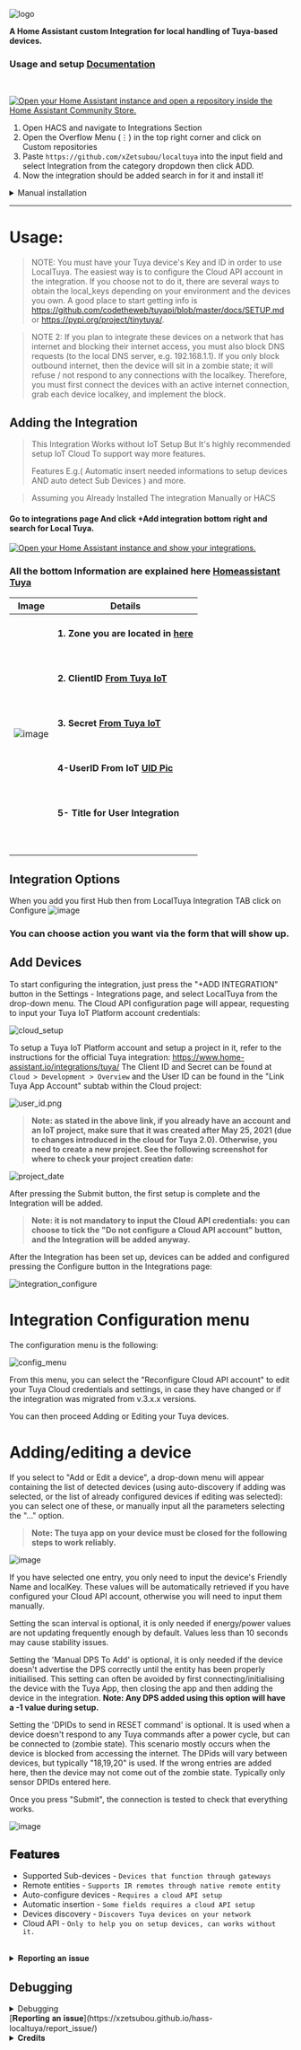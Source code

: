 ![logo](https://github.com/rospogrigio/localtuya-homeassistant/blob/master/img/logo-small.png)


__A Home Assistant custom Integration for local handling of Tuya-based devices.__

### **Usage and setup [Documentation](https://xzetsubou.github.io/hass-localtuya/)**

<br>

[![Open your Home Assistant instance and open a repository inside the Home Assistant Community Store.](https://my.home-assistant.io/badges/hacs_repository.svg)](https://my.home-assistant.io/redirect/hacs_repository/?category=integration&repository=hass-localtuya&owner=xZetsubou)
1. Open HACS and navigate to Integrations Section <br>
2. Open the Overflow Menu (⋮) in the top right corner and click on Custom repositories <br>
3. Paste `https://github.com/xZetsubou/localtuya` into the input field and select Integration from the category dropdown then click ADD. <br>
4. Now the integration should be added search in for it and install it! <br>

</p>
</details> 

<details><summary>Manual installation</summary>
<p>
    
Manual installation:
1. Download the source files from [releases](https://github.com/xZetsubou/localtuya/releases).
2. Extract/open the archive file go inside the directory `custom_components` and copy localtuya folder.
3. Paste the folder into `/config/custom_components` you can use `VSCode add-on, SMB < better or ssh` to reach /config folder

</p>
</details> 

---

# Usage:

> NOTE: You must have your Tuya device's Key and ID in order to use LocalTuya. The easiest way is to configure the Cloud API account in the integration. If you choose not to do it, there are several ways to obtain the local_keys depending on your environment and the devices you own. A good place to start getting info is https://github.com/codetheweb/tuyapi/blob/master/docs/SETUP.md  or https://pypi.org/project/tinytuya/.

> NOTE 2: If you plan to integrate these devices on a network that has internet and blocking their internet access, you must also block DNS requests (to the local DNS server, e.g. 192.168.1.1). If you only block outbound internet, then the device will sit in a zombie state; it will refuse / not respond to any connections with the localkey. Therefore, you must first connect the devices with an active internet connection, grab each device localkey, and implement the block.

## Adding the Integration
> This Integration Works without IoT Setup But It's highly recommended setup IoT Cloud To support way more features.
> 
> Features E.g.( Automatic insert needed informations to setup devices AND auto detect Sub Devices ) and more.


> Assuming you Already Installed The integration Manually or HACS
> 
#### Go to integrations page And click +Add integration bottom right and search for Local Tuya. 

[![Open your Home Assistant instance and show your integrations.](https://my.home-assistant.io/badges/integrations.svg)](https://my.home-assistant.io/redirect/integrations/)

### All the bottom Information are explained here [Homeassistant Tuya](https://www.home-assistant.io/integrations/tuya/)
| Image | Details |
|----------|--------|
| ![image](https://github.com/xZetsubou/hass-localtuya/assets/46300268/d84ac9c4-b8b3-4dff-8590-91f16d0c298b) |  <h4> 1. Zone you are located in [here](https://github.com/tuya/tuya-home-assistant/blob/main/docs/regions_dataCenters.md)  <br><br><br><br> 2. ClientID [From Tuya IoT](https://www.home-assistant.io/integrations/tuya/#get-authorization-key) <br><br><br><br> 3. Secret [From Tuya IoT](https://www.home-assistant.io/integrations/tuya/#get-authorization-key) <br><br><br><br> 4-UserID From IoT [UID Pic](https://user-images.githubusercontent.com/46300268/246021288-25d56177-2cc1-45dd-adb0-458b6c5a25f3.png) <br><br><br><br> 5- Title for User Integration <br><br><br>


## Integration Options
When you add you first Hub then from LocalTuya Integration TAB click on Configure
![image](https://github.com/xZetsubou/hass-localtuya/assets/46300268/ce255b2d-8df7-43d1-a28a-186b92960174)

### You can choose action you want via the form that will show up.

## Add Devices

To start configuring the integration, just press the "+ADD INTEGRATION" button in the Settings - Integrations page, and select LocalTuya from the drop-down menu.
The Cloud API configuration page will appear, requesting to input your Tuya IoT Platform account credentials:

![cloud_setup](https://github.com/rospogrigio/localtuya-homeassistant/blob/master/img/9-cloud_setup.png)

To setup a Tuya IoT Platform account and setup a project in it, refer to the instructions for the official Tuya integration:
https://www.home-assistant.io/integrations/tuya/
The Client ID and Secret can be found at `Cloud > Development > Overview` and the User ID can be found in the "Link Tuya App Account" subtab within the Cloud project:

![user_id.png](https://github.com/rospogrigio/localtuya-homeassistant/blob/master/img/8-user_id.png)

> **Note: as stated in the above link, if you already have an account and an IoT project, make sure that it was created after May 25, 2021 (due to changes introduced in the cloud for Tuya 2.0). Otherwise, you need to create a new project. See the following screenshot for where to check your project creation date:**

![project_date](https://github.com/rospogrigio/localtuya-homeassistant/blob/master/img/6-project_date.png)

After pressing the Submit button, the first setup is complete and the Integration will be added. 

> **Note: it is not mandatory to input the Cloud API credentials: you can choose to tick the "Do not configure a Cloud API account" button, and the Integration will be added anyway.**

After the Integration has been set up, devices can be added and configured pressing the Configure button in the Integrations page:

![integration_configure](https://github.com/rospogrigio/localtuya-homeassistant/blob/master/img/10-integration_configure.png)


# Integration Configuration menu

The configuration menu is the following:

![config_menu](https://github.com/rospogrigio/localtuya-homeassistant/blob/master/img/11-config_menu.png)

From this menu, you can select the "Reconfigure Cloud API account" to edit your Tuya Cloud credentials and settings, in case they have changed or if the integration was migrated from v.3.x.x versions.

You can then proceed Adding or Editing your Tuya devices.

# Adding/editing a device

If you select to "Add or Edit a device", a drop-down menu will appear containing the list of detected devices (using auto-discovery if adding was selected, or the list of already configured devices if editing was selected): you can select one of these, or manually input all the parameters selecting the "..." option.

> **Note: The tuya app on your device must be closed for the following steps to work reliably.**


![image](https://github.com/xZetsubou/hass-localtuya/assets/46300268/e4275010-d6ba-417a-9459-586fbc3843f7)


If you have selected one entry, you only need to input the device's Friendly Name and localKey. These values will be automatically retrieved if you have configured your Cloud API account, otherwise you will need to input them manually.

Setting the scan interval is optional, it is only needed if energy/power values are not updating frequently enough by default. Values less than 10 seconds may cause stability issues.

Setting the 'Manual DPS To Add' is optional, it is only needed if the device doesn't advertise the DPS correctly until the entity has been properly initiailised. This setting can often be avoided by first connecting/initialising the device with the Tuya App, then closing the app and then adding the device in the integration. **Note: Any DPS added using this option will have a -1 value during setup.** 

Setting the 'DPIDs to send in RESET command' is optional. It is used when a device doesn't respond to any Tuya commands after a power cycle, but can be connected to (zombie state). This scenario mostly occurs when the device is blocked from accessing the internet. The DPids will vary between devices, but typically "18,19,20" is used. If the wrong entries are added here, then the device may not come out of the zombie state. Typically only sensor DPIDs entered here.

Once you press "Submit", the connection is tested to check that everything works.

![image](https://github.com/xZetsubou/hass-localtuya/assets/46300268/62a29a9a-3b3f-4852-bea8-5de69e2c4d56)



## __𝐅𝐞𝐚𝐭𝐮𝐫𝐞𝐬__
- Supported Sub-devices - `Devices that function through gateways`
- Remote entities - `Supports IR remotes through native remote entity`
- Auto-configure devices - `Requires a cloud API setup`
- Automatic insertion - `Some fields requires a cloud API setup`
- Devices discovery - `Discovers Tuya devices on your network`
- Cloud API - `Only to help you on setup devices, can works without it.`



<br>

<details><summary> 𝐑𝐞𝐩𝐨𝐫𝐭𝐢𝐧𝐠 𝐚𝐧 𝐢𝐬𝐬𝐮𝐞 </summary>
<p>

Whenever you write a bug report, it's incredibly helpful to include debug logs directly. Otherwise, we'll need to request them separately, prolonging the process. Please enable debug logs as shown and include them in your issue:


![image](https://github.com/xZetsubou/hass-localtuya/assets/46300268/f38ae38e-3a7a-43de-ac39-7942f75db28d)

# Energy monitoring values

You can obtain Energy monitoring (voltage, current) in two different ways:

1) Creating individual sensors, each one with the desired name.
  Note: Voltage and Consumption usually include the first decimal. You will need to scale the parameter by 0.1 to get the correct values.
2) Access the voltage/current/current_consumption attributes of a switch, and define template sensors
  Note:  these values are already divided by 10 for Voltage and Consumption
3) On some devices, you may find that the energy values are not updating frequently enough by default. If so, set the scan interval (see above) to an appropriate value. Settings below 10 seconds may cause stability issues, 30 seconds is recommended.

```yaml
     template:
       - sensor:
         - name: Wifi Plug 1 Voltage
           unique_id: tuya-wifi_plug_1_voltage
           state: >-
             {{ states.switch.wifi_plug_1.attributes.voltage }}
           state_class: measurement
           device_class: voltage
           unit_of_measurement: 'V'
         - name: Wifi Plug 1 Current
           unique_id: tuya-wifi_plug_1_current
           state: >-
             {{ states.switch.wifi_plug_1.attributes.current / 1000 }}
           state_class: measurement
           device_class: current
           unit_of_measurement: 'A'
         - name: Wifi Plug 1 Power
           unique_id: tuya-wifi_plug_1_current_consumption
           state: >-
             {{ states.switch.wifi_plug_1.attributes.current_consumption }}
           state_class: measurement
           device_class: power
           unit_of_measurement: 'W'
```

# Climates

There are a multitude of Tuya based climates out there, both heaters,
thermostats and ACs. The all seems to be integrated in different ways and it's
hard to find a common DP mapping. Below are a table of DP to product mapping
which are currently seen working. Use it as a guide for your own mapping and
please contribute to the list if you have the possibility.

| DP  | Moes BHT 002                                            | Qlima WMS S + SC52 (AB;AF)                              | Avatto                                     |
|-----|---------------------------------------------------------|---------------------------------------------------------|--------------------------------------------|
| 1   | ID: On/Off<br>{true, false}                             | ID: On/Off<br>{true, false}                             | ID: On/Off<br>{true, false}                |
| 2   | Target temperature<br>Integer, scaling: 0.5             | Target temperature<br>Integer, scaling 1                | Target temperature<br>Integer, scaling 1   |
| 3   | Current temperature<br>Integer, scaling: 0.5            | Current temperature<br>Integer, scaling: 1              | Current temperature<br>Integer, scaling: 1 |
| 4   | Mode<br>{0, 1}                                          | Mode<br>{"hot", "wind", "wet", "cold", "auto"}          | ?                                          |
| 5   | Eco mode<br>?                                           | Fan mode<br>{"strong", "high", "middle", "low", "auto"} | ?                                          |
| 15  | Not supported                                           | Supported, unknown<br>{true, false}                     | ?                                          |
| 19  | Not supported                                           | Temperature unit<br>{"c", "f"}                          | ?                                          |
| 23  | Not supported                                           | Supported, unknown<br>Integer, eg. 68                   | ?                                          |
| 24  | Not supported                                           | Supported, unknown<br>Integer, eg. 64                   | ?                                          |
| 101 | Not supported                                           | Outdoor temperature<br>Integer. Scaling: 1              | ?                                          |
| 102 | Temperature of external sensor<br>Integer, scaling: 0.5 | Supported, unknown<br>Integer, eg. 34                   | ?                                          |
| 104 | Supported, unknown<br>{true, false(?)}                  | Not supported                                           | ?                                          |

[Moes BHT 002](https://community.home-assistant.io/t/moes-bht-002-thermostat-local-control-tuya-based/151953/47)
[Avatto thermostat](https://pl.aliexpress.com/item/1005001605377377.html?gatewayAdapt=glo2pol)

#### Method 2: Call_Service
is to add the device any way you want as sensor or switch but doing action through HA do it with call_service
to set your actions: ( The best since set any value you want ).
```yaml
service: localtuya.set_dp
data:
  device_id: 767823809c9c1f842393 # you devices_id
  dp: 1 # The DP that you want to control of it
  value: 0 # assuming 0 is single_click
```

</p>
</details> 


## Debugging
<details><summary>Debugging</summary>

Whenever you write a bug report, it helps tremendously if you include debug logs directly (otherwise we will just ask for them and it will take longer). So please enable debug logs like this and include them in your issue:
<details><summary> Via UI </summary>

![](https://github.com/xZetsubou/hass-localtuya/assets/46300268/2515cf9d-fffb-46a9-b2c2-e776e20c5eb3)
</details>

```yaml
logger:
  default: warning
  logs:
    custom_components.localtuya: debug
    custom_components.localtuya.pytuya: debug
```
Then, edit the device that is showing problems and check the "Enable debugging for this device" button.

</p>
</details> 
[𝐑𝐞𝐩𝐨𝐫𝐭𝐢𝐧𝐠 𝐚𝐧 𝐢𝐬𝐬𝐮𝐞](https://xzetsubou.github.io/hass-localtuya/report_issue/)

<!-- ### Notes

* Do not declare anything as "tuya", such as by initiating a "switch.tuya". Using "tuya" launches Home Assistant's built-in, cloud-based Tuya integration in lieu of localtuya.

* This custom integration updates device status via pushing updates instead of polling, so status updates are fast (even when manually operated).

* The integration also supports the Tuya IoT Cloud APIs, for the retrieval of info and of the local_keys of the devices. 
The Cloud API account configuration is not mandatory (LocalTuya can work also without it) but is strongly suggested for easy retrieval (and auto-update after re-pairing a device) of local_keys. Cloud API calls are performed only at startup, and when a local_key update is needed. -->

<details><summary> 𝐂𝐫𝐞𝐝𝐢𝐭𝐬 </summary>
<p>
    
[Rospogrigio](https://github.com/rospogrigio), original maintainer of LocalTuya. This fork was created when the upstream version was at `v5.2.1`.

[NameLessJedi](https://github.com/NameLessJedi/localtuya-homeassistant) and [mileperhour](https://github.com/mileperhour/localtuya-homeassistant) being the major sources of inspiration, and whose code for switches is substantially unchanged.

[TradeFace](https://github.com/TradeFace/tuya/), for being the only one to provide the correct code for communication with the cover (in particular, the 0x0d command for the status instead of the 0x0a, and related needs such as double reply to be received): 

sean6541, for the working (standard) Python Handler for Tuya devices.

[jasonacox](https://github.com/jasonacox), for the TinyTuya project from where I big help and references to upgrade integration.

[uzlonewolf](https://github.com/uzlonewolf), for maintaining in TinyTuya who improved the tool so much and introduce new features like new protocols etc..

postlund, for the ideas, for coding 95% of the refactoring and boosting the quality of this repo to levels hard to imagine (by me, at least) and teaching me A LOT of how things work in Home Assistant.

</p>
</details> 
